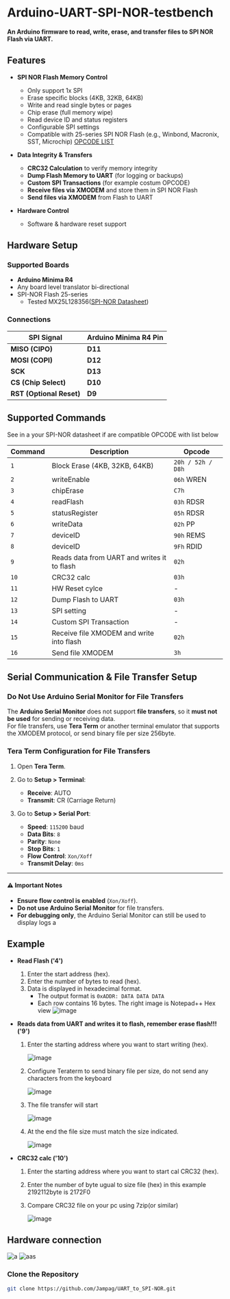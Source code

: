 # Arduino-UART-SPI-NOR-testbench
**An Arduino firmware to read, write, erase, and transfer files to SPI NOR Flash via UART.**

## Features
- **SPI NOR Flash Memory Control**  
  -  Only support 1x SPI
  -  Erase specific blocks (4KB, 32KB, 64KB)  
  -  Write and read single bytes or pages  
  -  Chip erase (full memory wipe)  
  -  Read device ID and status registers  
  -  Configurable SPI settings 
  -  Compatible with 25-series SPI NOR Flash (e.g., Winbond, Macronix, SST, Microchip)
    [OPCODE LIST](#supported-commands)

- **Data Integrity & Transfers**  
  -  **CRC32 Calculation** to verify memory integrity  
  -  **Dump Flash Memory to UART** (for logging or backups)  
  -  **Custom SPI Transactions** (for example costum OPCODE)  
  -  **Receive files via XMODEM** and store them in SPI NOR Flash  
  -  **Send files via XMODEM** from Flash to UART  

- **Hardware Control**  
  -  Software & hardware reset support  

##  Hardware Setup  
### Supported Boards  
- **Arduino Minima R4**  
- Any board level translator bi-directional
- SPI-NOR Flash 25-series
  - Tested MX25L128356([SPI-NOR Datasheet](MX25L128356.pdf))  

### **Connections**  
| **SPI Signal** | **Arduino Minima R4 Pin** |  
|--------------|--------------|  
| **MISO (CIPO)** | **D11** |  
| **MOSI (COPI)** | **D12** |  
| **SCK** | **D13** |  
| **CS (Chip Select)** | **D10** |  
| **RST (Optional Reset)** | **D9** |  

## Supported Commands  
See in a your SPI-NOR datasheet  if are compatible OPCODE with list below

| **Command** | **Description** | **Opcode** |  
|------------|---------------|----------|  
| `1` | Block Erase (4KB, 32KB, 64KB) | `20h / 52h / D8h` | 
| `2` | writeEnable | `06h` WREN |
| `3` | chipErase | `C7h` |
| `4` | readFlash | `03h` RDSR| 
| `5` | statusRegister | `05h` RDSR |
| `6` | writeData | `02h` PP |
| `7` | deviceID  | `90h` REMS |
| `8` | deviceID  | `9Fh` RDID |
| `9` | Reads data from UART and writes it to flash | `02h` |
| `10` | CRC32 calc | `03h` |
| `11` | HW Reset cylce | - | 
| `12` | Dump Flash to UART | `03h` |
| `13` | SPI setting | - |
| `14` | Custom SPI Transaction | - |
| `15` | Receive file XMODEM and write into flash | `02h` |
| `16` | Send file XMODEM | `3h` |

## Serial Communication & File Transfer Setup

###  Do Not Use Arduino Serial Monitor for File Transfers  
The **Arduino Serial Monitor** does not support **file transfers**, so it **must not be used** for sending or receiving data.  
For file transfers, use **Tera Term** or another terminal emulator that supports the XMODEM protocol, or send  binary file
per size 256byte.

### **Tera Term Configuration for File Transfers**
1. Open **Tera Term**.
2. Go to **Setup > Terminal**:
   - **Receive**: AUTO  
   - **Transmit**: CR (Carriage Return)  

3. Go to **Setup > Serial Port**:
   - **Speed**: `115200` baud  
   - **Data Bits**: `8`  
   - **Parity**: `None`  
   - **Stop Bits**: `1`  
   - **Flow Control**: `Xon/Xoff`  
   - **Transmit Delay**: `0ms`

---

#### ⚠️ **Important Notes**
- **Ensure flow control is enabled** (`Xon/Xoff`).
- **Do not use Arduino Serial Monitor** for file transfers.
- **For debugging only**, the Arduino Serial Monitor can still be used to display logs a


## Example
- **Read Flash ('4')**  
    1. Enter the start address (hex).  
    2. Enter the number of bytes to read (hex).  
    3. Data is displayed in hexadecimal format.  
        - The output format is `0xADDR: DATA DATA DATA`  
        - Each row contains 16 bytes. The right image is Notepad++ Hex view 
   ![image](https://github.com/user-attachments/assets/88f47708-c48a-4194-8c03-36aa8c0f4a23)

- **Reads data from UART and writes it to flash, remember erase flash!!! ('9')**
    1. Enter the starting address where you want to start writing (hex).

       ![image](https://github.com/user-attachments/assets/ba5357ce-ad12-4857-adec-9d6e20333ed9)

    
    2. Configure Teraterm to send binary file per size, do not send any characters from the keyboard

       ![image](https://github.com/user-attachments/assets/072262a1-724d-4cf9-a430-9df3006b676c)

    3. The file transfer will start
 
       ![image](https://github.com/user-attachments/assets/06130826-bd19-4df3-8ba9-95b17a83e5de)

    4. At the end the file size must match the size indicated.

       ![image](https://github.com/user-attachments/assets/b1403d5c-4ac2-4982-b977-288c62c75188)


- **CRC32 calc ('10')**
  1. Enter the starting address where you want to start cal CRC32 (hex).
  2. Enter the number of byte ugual to size file (hex) in this example 2192112byte is 2172F0
  3. Compare CRC32 file on your pc using 7zip(or similar)

     ![image](https://github.com/user-attachments/assets/fdadc027-9cb6-436b-af5f-c32d21d3328f)




  





## Hardware connection 
![a](https://github.com/user-attachments/assets/4a8a9036-b9ae-4f12-9ee3-b4c323d49c8b)
![aas](https://github.com/user-attachments/assets/5d469e7a-bb47-4316-a73b-4eeb28fa0461)



### **Clone the Repository**  
```sh
git clone https://github.com/Jampag/UART_to_SPI-NOR.git
